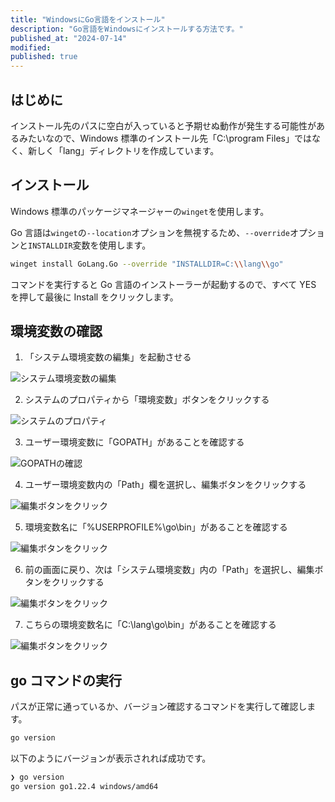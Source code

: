 ```yaml
---
title: "WindowsにGo言語をインストール"
description: "Go言語をWindowsにインストールする方法です。"
published_at: "2024-07-14"
modified:
published: true
---
```


## はじめに

インストール先のパスに空白が入っていると予期せぬ動作が発生する可能性があるみたいなので、Windows 標準のインストール先「C:\program Files」ではなく、新しく「lang」ディレクトリを作成しています。

## インストール

Windows 標準のパッケージマネージャーの`winget`を使用します。

Go 言語は`winget`の`--location`オプションを無視するため、`--override`オプションと`INSTALLDIR`変数を使用します。

```bash
winget install GoLang.Go --override "INSTALLDIR=C:\\lang\\go"
```

コマンドを実行すると Go 言語のインストーラーが起動するので、すべて YES を押して最後に Install をクリックします。

## 環境変数の確認

1. 「システム環境変数の編集」を起動させる

![システム環境変数の編集](/static/search-env.avif)

2. システムのプロパティから「環境変数」ボタンをクリックする

![システムのプロパティ](/static/system-property.avif)

3. ユーザー環境変数に「GOPATH」があることを確認する

![GOPATHの確認](/static/confirm-user-go-path.avif)

4. ユーザー環境変数内の「Path」欄を選択し、編集ボタンをクリックする

![編集ボタンをクリック](/static/user-path-click.avif)

5. 環境変数名に「%USERPROFILE%\go\bin」があることを確認する

![編集ボタンをクリック](/static/confirm-user-go-path-env.avif)

6. 前の画面に戻り、次は「システム環境変数」内の「Path」を選択し、編集ボタンをクリックする

![編集ボタンをクリック](/static/sys-path-click.avif)

7. こちらの環境変数名に「C:\lang\go\bin」があることを確認する

![編集ボタンをクリック](/static/confirm-sys-go-path-env.avif)

## go コマンドの実行

パスが正常に通っているか、バージョン確認するコマンドを実行して確認します。

```bash
go version
```

以下のようにバージョンが表示されれば成功です。

```bash
❯ go version
go version go1.22.4 windows/amd64
```

